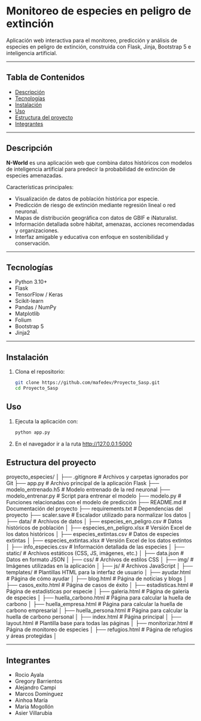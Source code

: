 # Monitoreo de especies en peligro de extinción

Aplicación web interactiva para el monitoreo, predicción y análisis de especies en peligro de extinción, construida con Flask, Jinja, Bootstrap 5 e inteligencia artificial.

---

## Tabla de Contenidos

- [Descripción](#descripción)  
- [Tecnologías](#tecnologías)  
- [Instalación](#instalación)  
- [Uso](#uso)  
- [Estructura del proyecto](#estructura-del-proyecto)
- [Integrantes](#integrantes)

---

## Descripción

**N-World** es una aplicación web que combina datos históricos con modelos de inteligencia artificial para predecir la probabilidad de extinción de especies amenazadas.

Características principales:

- Visualización de datos de población histórica por especie.
- Predicción de riesgo de extinción mediante regresión lineal o red neuronal.
- Mapas de distribución geográfica con datos de GBIF e iNaturalist.
- Información detallada sobre hábitat, amenazas, acciones recomendadas y organizaciones.
- Interfaz amigable y educativa con enfoque en sostenibilidad y conservación.

---

## Tecnologías

- Python 3.10+
- Flask
- TensorFlow / Keras
- Scikit-learn
- Pandas / NumPy
- Matplotlib
- Folium
- Bootstrap 5
- Jinja2

---

## Instalación

1. Clona el repositorio:

   ```bash
   git clone https://github.com/mafedev/Proyecto_Sasp.git
   cd Proyecto_Sasp

## Uso
1. Ejecuta la aplicación con: 
   ```bash
   python app.py

2. En el navegador ir a la ruta http://127.0.0.1:5000

## Estructura del proyecto

proyecto_especies/
│
├── .gitignore                 # Archivos y carpetas ignorados por Git
├── app.py                     # Archivo principal de la aplicación Flask
├── modelo_entrenado.h5        # Modelo entrenado de la red neuronal
├── modelo_entrenar.py         # Script para entrenar el modelo
├── modelo.py                  # Funciones relacionadas con el modelo de predicción
├── README.md                  # Documentación del proyecto
├── requirements.txt           # Dependencias del proyecto
├── scaler.save                # Escalador utilizado para normalizar los datos
│
├── data/                      # Archivos de datos
│   ├── especies_en_peligro.csv   # Datos históricos de población
│   ├── especies_en_peligro.xlsx  # Versión Excel de los datos históricos
│   ├── especies_extintas.csv     # Datos de especies extintas
│   ├── especies_extintas.xlsx    # Versión Excel de los datos extintos
│   ├── info_especies.csv         # Información detallada de las especies
│
├── static/                    # Archivos estáticos (CSS, JS, imágenes, etc.)
│   ├── data.json              # Datos en formato JSON
│   ├── css/                   # Archivos de estilos CSS
│   ├── img/                   # Imágenes utilizadas en la aplicación
│   ├── js/                    # Archivos JavaScript
│
├── templates/                 # Plantillas HTML para la interfaz de usuario
│   ├── ayudar.html            # Página de cómo ayudar
│   ├── blog.html              # Página de noticias y blogs
│   ├── casos_exito.html       # Página de casos de éxito
│   ├── estadisticas.html      # Página de estadísticas por especie
│   ├── galeria.html           # Página de galería de especies
│   ├── huella_carbono.html    # Página para calcular la huella de carbono
│   ├── huella_empresa.html    # Página para calcular la huella de carbono empresarial
│   ├── huella_persona.html    # Página para calcular la huella de carbono personal
│   ├── index.html             # Página principal
│   ├── layout.html            # Plantilla base para todas las páginas
│   ├── monitorizar.html       # Página de monitoreo de especies
│   ├── refugios.html          # Página de refugios y áreas protegidas
│

---

## Integrantes
- Rocio Ayala
- Gregory Barrientos
- Alejandro Campi
- Marcos Domínguez
- Ainhoa María
- Maria Mogollón
- Asier Villarubia
